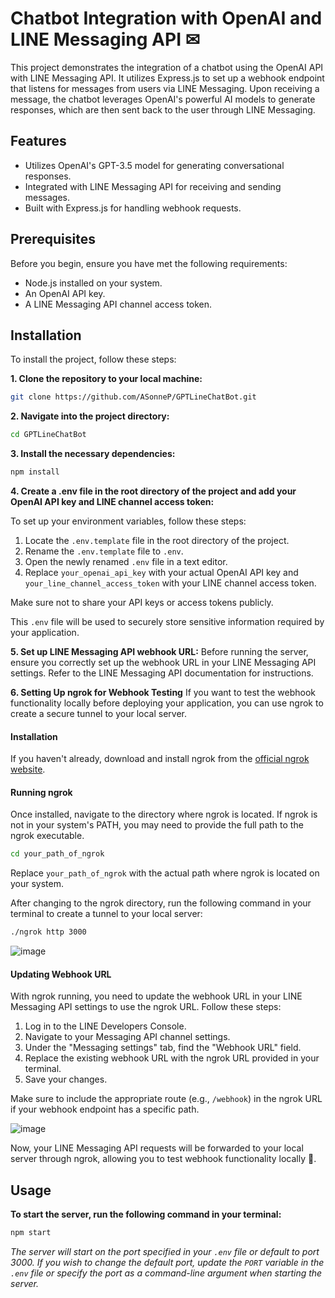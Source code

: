 
# Chatbot Integration with OpenAI and LINE Messaging API ✉

This project demonstrates the integration of a chatbot using the OpenAI API with LINE Messaging API. It utilizes Express.js to set up a webhook endpoint that listens for messages from users via LINE Messaging. Upon receiving a message, the chatbot leverages OpenAI's powerful AI models to generate responses, which are then sent back to the user through LINE Messaging.

## Features

- Utilizes OpenAI's GPT-3.5 model for generating conversational responses.
- Integrated with LINE Messaging API for receiving and sending messages.
- Built with Express.js for handling webhook requests.

## Prerequisites

Before you begin, ensure you have met the following requirements:
- Node.js installed on your system.
- An OpenAI API key.
- A LINE Messaging API channel access token.

## Installation

To install the project, follow these steps:

**1. Clone the repository to your local machine:**

```bash
git clone https://github.com/ASonneP/GPTLineChatBot.git
```

**2. Navigate into the project directory:**

```bash
cd GPTLineChatBot
```

**3. Install the necessary dependencies:**

```bash
npm install
```

**4. Create a .env file in the root directory of the project and add your OpenAI API key and LINE channel access token:**

To set up your environment variables, follow these steps:

1. Locate the `.env.template` file in the root directory of the project.
2. Rename the `.env.template` file to `.env`.
3. Open the newly renamed `.env` file in a text editor.
4. Replace `your_openai_api_key` with your actual OpenAI API key and `your_line_channel_access_token` with your LINE channel access token.

Make sure not to share your API keys or access tokens publicly.

This `.env` file will be used to securely store sensitive information required by your application.


**5. Set up LINE Messaging API webhook URL:**
Before running the server, ensure you correctly set up the webhook URL in your LINE Messaging API settings. Refer to the LINE Messaging API documentation for instructions.

**6. Setting Up ngrok for Webhook Testing**
If you want to test the webhook functionality locally before deploying your application, you can use ngrok to create a secure tunnel to your local server.

#### Installation

If you haven't already, download and install ngrok from the [official ngrok website](https://ngrok.com/).

#### Running ngrok

Once installed, navigate to the directory where ngrok is located. If ngrok is not in your system's PATH, you may need to provide the full path to the ngrok executable. 

```bash
cd your_path_of_ngrok
```
Replace `your_path_of_ngrok` with the actual path where ngrok is located on your system.

After changing to the ngrok directory, run the following command in your terminal to create a tunnel to your local server:
```bash
./ngrok http 3000
```
![image](https://github.com/ASonneP/GPTLineChatBot/assets/97184817/6a10edc9-dc5e-4dfe-a270-f92b335de94e)

#### Updating Webhook URL

With ngrok running, you need to update the webhook URL in your LINE Messaging API settings to use the ngrok URL. Follow these steps:

1.  Log in to the LINE Developers Console.
2.  Navigate to your Messaging API channel settings.
3.  Under the "Messaging settings" tab, find the "Webhook URL" field.
4.  Replace the existing webhook URL with the ngrok URL provided in your terminal.
5.  Save your changes.

Make sure to include the appropriate route (e.g., `/webhook`) in the ngrok URL if your webhook endpoint has a specific path.

![image](https://github.com/ASonneP/GPTLineChatBot/assets/97184817/79a4ef4d-4c31-4bd6-b3f3-81c1fb1517e4)

Now, your LINE Messaging API requests will be forwarded to your local server through ngrok, allowing you to test webhook functionality locally 🎉.

## Usage

**To start the server, run the following command in your terminal:**
```bash
npm start
```
_The server will start on the port specified in your `.env` file or default to port 3000. If you wish to change the default port, update the `PORT` variable in the `.env` file or specify the port as a command-line argument when starting the server._
